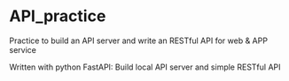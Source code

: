 # API_practice
Practice to build an API server and write an RESTful API for web &amp; APP service

Written with python FastAPI:
Build local API server and simple RESTful API

